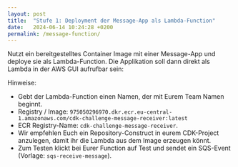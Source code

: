 ```yaml
---
layout: post
title:  "Stufe 1: Deployment der Message-App als Lambda-Function"
date:   2024-06-14 10:24:28 +0200
permalink: /message-function/
---
```


Nutzt ein bereitgestelltes Container Image mit einer Message-App und deploye sie als Lambda-Function.
Die Applikation soll dann direkt als Lambda in der AWS GUI aufrufbar sein: 

Hinweise:
- Gebt der Lambda-Function einen Namen, der mit Eurem Team Namen beginnt.
- Registry / Image: `975050296970.dkr.ecr.eu-central-1.amazonaws.com/cdk-challenge-message-receiver:latest`
- ECR Registry-Name: `cdk-challenge-message-receiver`.
- Wir empfehlen Euch ein Repository-Construct in eurem CDK-Project anzulegen, damit ihr die Lambda aus dem Image erzeugen könnt.
- Zum Testen klickt bei Eurer Function auf Test und sendet ein SQS-Event (Vorlage: `sqs-receive-message`).